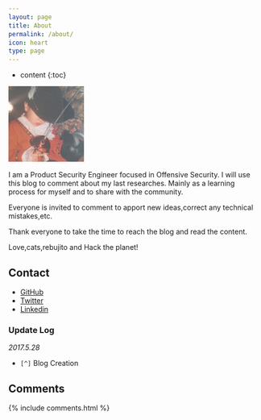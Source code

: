 ```yaml
---
layout: page
title: About
permalink: /about/
icon: heart
type: page
---
```


* content
{:toc}


<a href="{{ site.baseurl }}/" class="site-avatar"><img height="150" width="150" src="/images/avatar.jpeg" /></a>

I am a Product Security Engineer focused in Offensive Security. I will use this blog to comment about my last researches. Mainly as a learning process for myself and to share with the community.

Everyone is invited to comment to apport new ideas,correct any technical mistakes,etc.

Thank everyone to take the time to reach the blog and read the content.

Love,cats,rebujito and Hack the planet!

## Contact

* [GitHub](https://github.com/alvfolgado)
* [Twitter](https://twitter.com/afolgad)
* [Linkedin](https://www.linkedin.com/in/alvaro-folgado-rueda-44292083)



### Update Log

*2017.5.28*

- `[^]` Blog Creation


## Comments

{% include comments.html %}
